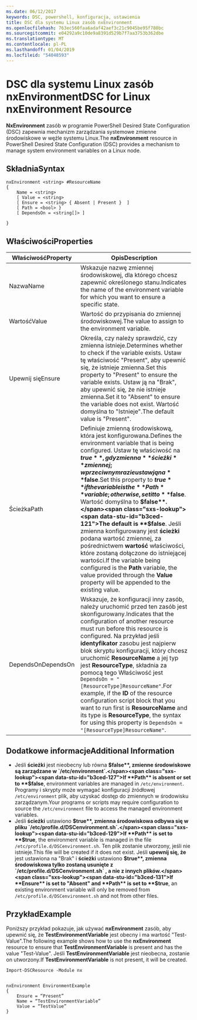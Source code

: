 ```yaml
---
ms.date: 06/12/2017
keywords: DSC, powershell, konfiguracja, ustawienia
title: DSC dla systemu Linux zasób nxEnvironment
ms.openlocfilehash: 763ec560faa6adaf42aef3c21c9045be95f780bc
ms.sourcegitcommit: e04292a9c10de9a8391d529b7f7aa3753b362dbe
ms.translationtype: MT
ms.contentlocale: pl-PL
ms.lasthandoff: 01/04/2019
ms.locfileid: "54048593"
---
```

# <a name="dsc-for-linux-nxenvironment-resource"></a><span data-ttu-id="b3ced-103">DSC dla systemu Linux zasób nxEnvironment</span><span class="sxs-lookup"><span data-stu-id="b3ced-103">DSC for Linux nxEnvironment Resource</span></span>

<span data-ttu-id="b3ced-104">**NxEnvironment** zasób w programie PowerShell Desired State Configuration (DSC) zapewnia mechanizm zarządzania systemowe zmienne środowiskowe w węźle systemu Linux.</span><span class="sxs-lookup"><span data-stu-id="b3ced-104">The **nxEnvironment** resource in PowerShell Desired State Configuration (DSC) provides a mechanism to manage system environment variables on a Linux node.</span></span>

## <a name="syntax"></a><span data-ttu-id="b3ced-105">Składnia</span><span class="sxs-lookup"><span data-stu-id="b3ced-105">Syntax</span></span>

```
nxEnvironment <string> #ResourceName
{
    Name = <string>
    [ Value = <string>
    [ Ensure = <string> { Absent | Present }  ]
    [ Path = <bool> }
    [ DependsOn = <string[]> ]

}
```

## <a name="properties"></a><span data-ttu-id="b3ced-106">Właściwości</span><span class="sxs-lookup"><span data-stu-id="b3ced-106">Properties</span></span>

|  <span data-ttu-id="b3ced-107">Właściwość</span><span class="sxs-lookup"><span data-stu-id="b3ced-107">Property</span></span> |  <span data-ttu-id="b3ced-108">Opis</span><span class="sxs-lookup"><span data-stu-id="b3ced-108">Description</span></span> |
|---|---|
| <span data-ttu-id="b3ced-109">Nazwa</span><span class="sxs-lookup"><span data-stu-id="b3ced-109">Name</span></span>| <span data-ttu-id="b3ced-110">Wskazuje nazwę zmiennej środowiskowej, dla którego chcesz zapewnić określonego stanu.</span><span class="sxs-lookup"><span data-stu-id="b3ced-110">Indicates the name of the environment variable for which you want to ensure a specific state.</span></span>|
| <span data-ttu-id="b3ced-111">Wartość</span><span class="sxs-lookup"><span data-stu-id="b3ced-111">Value</span></span>| <span data-ttu-id="b3ced-112">Wartość do przypisania do zmiennej środowiskowej.</span><span class="sxs-lookup"><span data-stu-id="b3ced-112">The value to assign to the environment variable.</span></span>|
| <span data-ttu-id="b3ced-113">Upewnij się</span><span class="sxs-lookup"><span data-stu-id="b3ced-113">Ensure</span></span>| <span data-ttu-id="b3ced-114">Określa, czy należy sprawdzić, czy zmienna istnieje.</span><span class="sxs-lookup"><span data-stu-id="b3ced-114">Determines whether to check if the variable exists.</span></span> <span data-ttu-id="b3ced-115">Ustaw tę właściwość "Present", aby upewnić się, że istnieje zmienna.</span><span class="sxs-lookup"><span data-stu-id="b3ced-115">Set this property to "Present" to ensure the variable exists.</span></span> <span data-ttu-id="b3ced-116">Ustaw ją na "Brak", aby upewnić się, że nie istnieje zmienna.</span><span class="sxs-lookup"><span data-stu-id="b3ced-116">Set it to "Absent" to ensure the variable does not exist.</span></span> <span data-ttu-id="b3ced-117">Wartość domyślna to "Istnieje".</span><span class="sxs-lookup"><span data-stu-id="b3ced-117">The default value is "Present".</span></span>|
| <span data-ttu-id="b3ced-118">Ścieżka</span><span class="sxs-lookup"><span data-stu-id="b3ced-118">Path</span></span>| <span data-ttu-id="b3ced-119">Definiuje zmienną środowiskową, która jest konfigurowana.</span><span class="sxs-lookup"><span data-stu-id="b3ced-119">Defines the environment variable that is being configured.</span></span> <span data-ttu-id="b3ced-120">Ustaw tę właściwość na **$true** , gdy zmienna **ścieżki** zmiennej; w przeciwnym razie ustaw ją na **$false**.</span><span class="sxs-lookup"><span data-stu-id="b3ced-120">Set this property to **$true** if the variable is the **Path** variable; otherwise, set it to **$false**.</span></span> <span data-ttu-id="b3ced-121">Wartość domyślna to **$false**.</span><span class="sxs-lookup"><span data-stu-id="b3ced-121">The default is **$false**.</span></span> <span data-ttu-id="b3ced-122">Jeśli zmienna konfigurowany jest **ścieżki** podana wartość zmiennej, za pośrednictwem **wartość** właściwości, które zostaną dołączone do istniejącej wartości.</span><span class="sxs-lookup"><span data-stu-id="b3ced-122">If the variable being configured is the **Path** variable, the value provided through the **Value** property will be appended to the existing value.</span></span>|
| <span data-ttu-id="b3ced-123">DependsOn</span><span class="sxs-lookup"><span data-stu-id="b3ced-123">DependsOn</span></span> | <span data-ttu-id="b3ced-124">Wskazuje, że konfiguracji inny zasób, należy uruchomić przed ten zasób jest skonfigurowany.</span><span class="sxs-lookup"><span data-stu-id="b3ced-124">Indicates that the configuration of another resource must run before this resource is configured.</span></span> <span data-ttu-id="b3ced-125">Na przykład jeśli **identyfikator** zasobu jest najpierw blok skryptu konfiguracji, który chcesz uruchomić **ResourceName** a jej typ jest **ResourceType**, składnia za pomocą tego Właściwość jest `DependsOn = "[ResourceType]ResourceName"`.</span><span class="sxs-lookup"><span data-stu-id="b3ced-125">For example, if the **ID** of the resource configuration script block that you want to run first is **ResourceName** and its type is **ResourceType**, the syntax for using this property is `DependsOn = "[ResourceType]ResourceName"`.</span></span>|

## <a name="additional-information"></a><span data-ttu-id="b3ced-126">Dodatkowe informacje</span><span class="sxs-lookup"><span data-stu-id="b3ced-126">Additional Information</span></span>

* <span data-ttu-id="b3ced-127">Jeśli **ścieżki** jest nieobecny lub równa **$false**, zmienne środowiskowe są zarządzane w `/etc/environment`.</span><span class="sxs-lookup"><span data-stu-id="b3ced-127">If **Path** is absent or set to **$false**, environment variables are managed in `/etc/environment`.</span></span> <span data-ttu-id="b3ced-128">Programy i skrypty może wymagać konfiguracji źródłowej `/etc/environment` plik, aby uzyskać dostęp do zmiennych w środowisku zarządzanym.</span><span class="sxs-lookup"><span data-stu-id="b3ced-128">Your programs or scripts may require configuration to source the `/etc/environment` file to access the managed environment variables.</span></span>
* <span data-ttu-id="b3ced-129">Jeśli **ścieżki** ustawiono **$true**, zmienna środowiskowa odbywa się w pliku `/etc/profile.d/DSCenvironment.sh`.</span><span class="sxs-lookup"><span data-stu-id="b3ced-129">If **Path** is set to **$true**, the environment variable is managed in the file `/etc/profile.d/DSCenvironment.sh`.</span></span> <span data-ttu-id="b3ced-130">Ten plik zostanie utworzony, jeśli nie istnieje.</span><span class="sxs-lookup"><span data-stu-id="b3ced-130">This file will be created if it does not exist.</span></span> <span data-ttu-id="b3ced-131">Jeśli **upewnij się, że** jest ustawiona na "Brak" i **ścieżki** ustawiono **$true**, zmienna środowiskowa tylko zostaną usunięte z `/etc/profile.d/DSCenvironment.sh` , a nie z innych plików.</span><span class="sxs-lookup"><span data-stu-id="b3ced-131">If **Ensure** is set to "Absent" and **Path** is set to **$true**, an existing environment variable will only be removed from `/etc/profile.d/DSCenvironment.sh` and not from other files.</span></span>

## <a name="example"></a><span data-ttu-id="b3ced-132">Przykład</span><span class="sxs-lookup"><span data-stu-id="b3ced-132">Example</span></span>

<span data-ttu-id="b3ced-133">Poniższy przykład pokazuje, jak używać **nxEnvironment** zasób, aby upewnić się, że **TestEnvironmentVariable** jest obecny i ma wartość "Test-Value".</span><span class="sxs-lookup"><span data-stu-id="b3ced-133">The following example shows how to use the **nxEnvironment** resource to ensure that **TestEnvironmentVariable** is present and has the value "Test-Value".</span></span> <span data-ttu-id="b3ced-134">Jeśli **TestEnvironmentVariable** jest nieobecna, zostanie on utworzony.</span><span class="sxs-lookup"><span data-stu-id="b3ced-134">If **TestEnvironmentVariable** is not present, it will be created.</span></span>

```
Import-DSCResource -Module nx


nxEnvironment EnvironmentExample
{
    Ensure = “Present”
    Name = “TestEnvironmentVariable”
    Value = “TestValue”
}
```